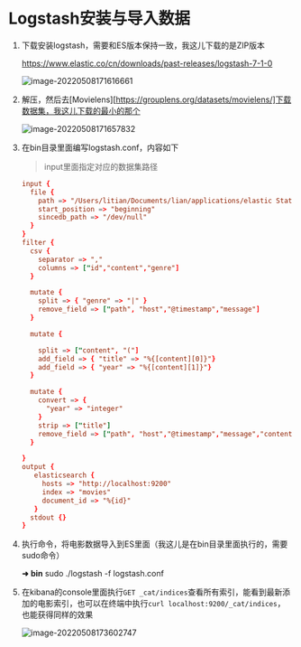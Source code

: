 # Logstash安装与导入数据

1. 下载安装logstash，需要和ES版本保持一致，我这儿下载的是ZIP版本

   https://www.elastic.co/cn/downloads/past-releases/logstash-7-1-0

   ![image-20220508171616661](/Users/litian/Documents/lian2077/documents/documents/Elastic-Search/Elastic核心技术与实战/images/image-20220508171616661.png)

2. 解压，然后去[Movielens][https://grouplens.org/datasets/movielens/]下载数据集，我这儿下载的最小的那个

   ![image-20220508171657832](/Users/litian/Documents/lian2077/documents/documents/Elastic-Search/Elastic核心技术与实战/images/image-20220508171657832.png)

3. 在bin目录里面编写logstash.conf，内容如下

   > input里面指定对应的数据集路径

   ```conf
   input {
     file {
       path => "/Users/litian/Documents/lian/applications/elastic Statck7.1.0/movielens/ml-latest-small/movies.csv"
       start_position => "beginning"
       sincedb_path => "/dev/null"
     }
   }
   filter {
     csv {
       separator => ","
       columns => ["id","content","genre"]
     }
   
     mutate {
       split => { "genre" => "|" }
       remove_field => ["path", "host","@timestamp","message"]
     }
   
     mutate {
   
       split => ["content", "("]
       add_field => { "title" => "%{[content][0]}"}
       add_field => { "year" => "%{[content][1]}"}
     }
   
     mutate {
       convert => {
         "year" => "integer"
       }
       strip => ["title"]
       remove_field => ["path", "host","@timestamp","message","content"]
     }
   
   }
   output {
      elasticsearch {
        hosts => "http://localhost:9200"
        index => "movies"
        document_id => "%{id}"
      }
     stdout {}
   }
   ```

   

4. 执行命令，将电影数据导入到ES里面（我这儿是在bin目录里面执行的，需要sudo命令）

   **➜** **bin** sudo ./logstash -f logstash.conf 

5. 在kibana的console里面执行`GET _cat/indices`查看所有索引，能看到最新添加的电影索引，也可以在终端中执行`curl localhost:9200/_cat/indices`，也能获得同样的效果

   ![image-20220508173602747](/Users/litian/Documents/lian2077/documents/documents/Elastic-Search/Elastic核心技术与实战/images/image-20220508173602747.png)

